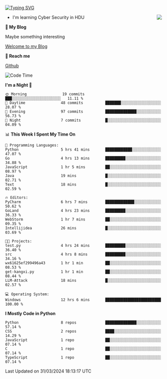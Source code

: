 [![Typing SVG](https://readme-typing-svg.herokuapp.com?font=Fira+Code&pause=1000&random=false&width=450&height=60&lines=Hello+%F0%9F%91%8B%F0%9F%8F%BB;I'm+JBNRZ)](https://git.io/typing-svg)

<a href="#">
  <img align="right" src="https://github-readme-stats.vercel.app/api?username=JBNRZ&show_icons=true&bg_color=15,f2f7fd,E0EAFC" />
</a>

- I'm learning Cyber Security in HDU

 **🌱 My Blog**

Maybe something interesting

[Welcome to my Blog](https://jbnrz.com.cn/)

 **💬 Reach me** 

[Github](https://github.com/JBNRZ)


<!--START_SECTION:waka-->
![Code Time](http://img.shields.io/badge/Code%20Time-407%20hrs%2042%20mins-blue)

**I'm a Night 🦉** 

```text
🌞 Morning                19 commits          ███░░░░░░░░░░░░░░░░░░░░░░   11.11 % 
🌆 Daytime                48 commits          ███████░░░░░░░░░░░░░░░░░░   28.07 % 
🌃 Evening                97 commits          ██████████████░░░░░░░░░░░   56.73 % 
🌙 Night                  7 commits           █░░░░░░░░░░░░░░░░░░░░░░░░   04.09 % 
```


📊 **This Week I Spent My Time On** 

```text
💬 Programming Languages: 
Python                   5 hrs 41 mins       ████████████░░░░░░░░░░░░░   47.07 % 
Go                       4 hrs 13 mins       █████████░░░░░░░░░░░░░░░░   34.88 % 
JavaScript               1 hr 5 mins         ██░░░░░░░░░░░░░░░░░░░░░░░   08.97 % 
Java                     19 mins             █░░░░░░░░░░░░░░░░░░░░░░░░   02.71 % 
Text                     18 mins             █░░░░░░░░░░░░░░░░░░░░░░░░   02.59 % 

🔥 Editors: 
PyCharm                  6 hrs 7 mins        █████████████░░░░░░░░░░░░   50.62 % 
GoLand                   4 hrs 23 mins       █████████░░░░░░░░░░░░░░░░   36.33 % 
WebStorm                 1 hr 7 mins         ██░░░░░░░░░░░░░░░░░░░░░░░   09.35 % 
Intellijidea             26 mins             █░░░░░░░░░░░░░░░░░░░░░░░░   03.69 % 

🐱‍💻 Projects: 
test.py                  4 hrs 24 mins       █████████░░░░░░░░░░░░░░░░   36.40 % 
src                      4 hrs 8 mins        █████████░░░░░░░░░░░░░░░░   34.16 % 
wx61625ef299496a43       1 hr 1 min          ██░░░░░░░░░░░░░░░░░░░░░░░   08.53 % 
get-kangxi.py            1 hr 1 min          ██░░░░░░░░░░░░░░░░░░░░░░░   08.44 % 
LLM-Attack               18 mins             █░░░░░░░░░░░░░░░░░░░░░░░░   02.57 % 

💻 Operating System: 
Windows                  12 hrs 6 mins       █████████████████████████   100.00 % 
```

**I Mostly Code in Python** 

```text
Python                   8 repos             ██████████████░░░░░░░░░░░   57.14 % 
CSS                      2 repos             ████░░░░░░░░░░░░░░░░░░░░░   14.29 % 
JavaScript               1 repo              ██░░░░░░░░░░░░░░░░░░░░░░░   07.14 % 
C                        1 repo              ██░░░░░░░░░░░░░░░░░░░░░░░   07.14 % 
TypeScript               1 repo              ██░░░░░░░░░░░░░░░░░░░░░░░   07.14 % 
```




 Last Updated on 31/03/2024 18:13:17 UTC
<!--END_SECTION:waka-->
